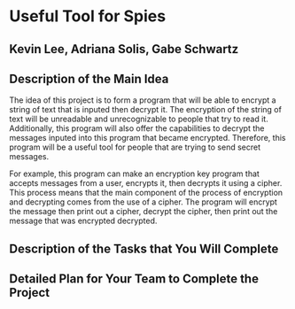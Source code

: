 # Useful Tool for Spies

## Kevin Lee, Adriana Solis, Gabe Schwartz

## Description of the Main Idea

The idea of this project is to form a program that will be able to encrypt a string of text that is inputed then decrypt it. The encryption of the string of text will be unreadable and unrecognizable to people that try to read it. Additionally, this program will also offer the capabilities to decrypt the messages inputed into this program that became encrypted. Therefore, this program will be a useful tool for people that are trying to send secret messages.

For example, this program can make an encryption key program that accepts messages from a user, encrypts it, then decrypts it using a cipher. This process means that the main component of the process of encryption and decrypting comes from the use of a cipher. The program will encrypt the message then print out a cipher, decrypt the cipher, then print out the message that was encrypted decrypted.


## Description of the Tasks that You Will Complete

## Detailed Plan for Your Team to Complete the Project
